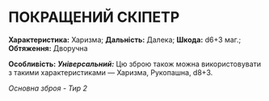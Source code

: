 ﻿# ПОКРАЩЕНИЙ СКІПЕТР

**Характеристика:** Харизма; **Дальність:** Далека; **Шкода:** d6+3 маг.; **Обтяження:** Дворучна

**Особливість:** ***Універсальний:*** Цю зброю також можна використовувати з такими характеристиками — Харизма, Рукопашна, d8+3.

*Основна зброя - Тир 2*